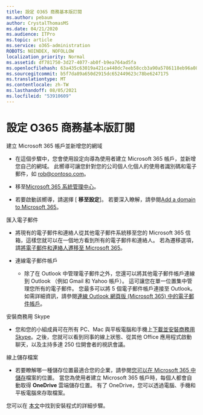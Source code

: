 ```yaml
---
title: 設定 O365 商務基本版訂閱
ms.author: pebaum
author: CrystalThomasMS
ms.date: 04/21/2020
ms.audience: ITPro
ms.topic: article
ms.service: o365-administration
ROBOTS: NOINDEX, NOFOLLOW
localization_priority: Normal
ms.assetid: df781750-3d27-4077-ab0f-b9ea764ad5fa
ms.openlocfilehash: 63a435c63019a421ca440dc7eeb58ccb3a90a5786118eb96a081f60a10e7d0b8
ms.sourcegitcommit: b5f7da89a650d2915dc652449623c78be6247175
ms.translationtype: MT
ms.contentlocale: zh-TW
ms.lasthandoff: 08/05/2021
ms.locfileid: "53910609"
---
```

# <a name="setting-up-your-o365-business-essentials-subscription"></a>設定 O365 商務基本版訂閱

建立 Microsoft 365 帳戶並新增您的網域
  
- 在這個步驟中，您會使用設定向導為使用者建立 Microsoft 365 帳戶，並新增您自己的網域。 此嚮導可讓您針對您的公司個人化個人的使用者識別碼和電子郵件，如 [rob@contoso.com](mailto:rob@contoso.com)。
    
- 移至[Microsoft 365 系統管理中心](https://login.partner.microsoftonline.cn/)。
    
- 若要啟動該嚮導，請選擇 [ **移至設定**]。 若要深入瞭解，請參閱[Add a domain to Microsoft 365](https://docs.microsoft.com/microsoft-365/admin/setup/add-domain)。
    
匯入電子郵件
  
- 將現有的電子郵件和連絡人從其他電子郵件系統移至您的 Microsoft 365 信箱，這樣您就可以在一個地方看到所有的電子郵件和連絡人。 若為遷移選項，請[將電子郵件和連絡人遷移至 Microsoft 365](https://docs.microsoft.com/microsoft-365/admin/setup/migrate-email-and-contacts-admin)。
    
- 連線電子郵件帳戶
    
  - 除了在 Outlook 中管理電子郵件之外，您還可以將其他電子郵件帳戶連線到 Outlook （例如 Gmail 和 Yahoo 帳戶）。 這可讓您在單一位置集中管理您所有的電子郵件。 您最多可以將 5 個電子郵件帳戶連接至 Outlook。 如需詳細資訊，請參閱[連線 Outlook 網頁版 (Microsoft 365) 中的電子郵件帳戶](https://support.office.com/Article/Connect-email-accounts-in-Outlook-on-the-web-Office-365-d7012ff0-924f-4f78-8aca-c3912d886c4d)。 
    
安裝商務用 Skype
  
- 您和您的小組成員可在所有 PC、Mac 與平板電腦和手機上[下載並安裝商務用 Skype](https://support.office.com/Article/download-and-install-Skype-for-Business-8a0d4da8-9d58-44f9-9759-5c8f340cb3fb)。之後，您就可以看到同事的線上狀態、從其他 Office 應用程式啟動聊天，以及主持多達 250 位開會者的視訊會議。 
    
線上儲存檔案
  
- 若要瞭解哪一種儲存位置最適合您的企業，請參閱[您可以在 Microsoft 365 中儲存](https://support.office.com/article/c7c20284-bc94-47f4-9728-d28e9daf0790.aspx)檔案的位置。 當您為使用者建立 Microsoft 365 帳戶時，每個人都會自動取得 **OneDrive** 雲端儲存位置。 有了 OneDrive，您可以透過電腦、手機和平板電腦來存取檔案。 
    
您可以在 [本文](https://docs.microsoft.com/microsoft-365/admin/setup/setup)中找到安裝程式的詳細步驟。
  

